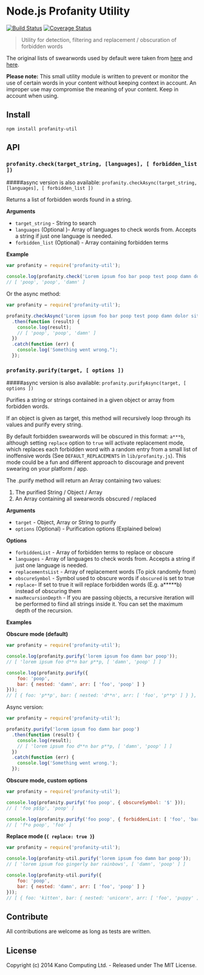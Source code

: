 # Node.js Profanity Utility

[![Build Status](https://travis-ci.org/wagoid/nodejs-profanity-util.svg?branch=master)](https://travis-ci.org/wagoid/nodejs-profanity-util)
[![Coverage Status](https://coveralls.io/repos/github/wagoid/nodejs-profanity-util/badge.svg?branch=master)](https://coveralls.io/github/wagoid/nodejs-profanity-util?branch=master)

> Utility for detection, filtering and replacement / obscuration of forbidden words

The original lists of swearwords used by default were taken from [here](https://gist.github.com/jamiew/1112488) and [here](https://github.com/shutterstock/List-of-Dirty-Naughty-Obscene-and-Otherwise-Bad-Words).

**Please note:** This small utility module is written to prevent or monitor the use of certain words in your content without keeping context in account. An improper use may compromise the meaning of your content. Keep in account when using.

## Install

`npm install profanity-util`

## API

### `profanity.check(target_string, [languages], [ forbidden_list ])` 
#####async version is also available: `profanity.checkAsync(target_string, [languages], [ forbidden_list ])`

Returns a list of forbidden words found in a string.

**Arguments**

* `target_string` - String to search
* `languages`  (Optional )- Array of languages  to check words from. Accepts a string if just one language is needed. 
* `forbidden_list` (Optional) - Array containing forbidden terms

**Example**

```javascript
var profanity = require('profanity-util');

console.log(profanity.check('Lorem ipsum foo bar poop test poop damn dolor sit..'));
// [ 'poop', 'poop', 'damn' ]
```

Or the async method:

```javascript
var profanity = require('profanity-util');

profanity.checkAsync('Lorem ipsum foo bar poop test poop damn dolor sit..')
  .then(function (result) {
    console.log(result);
    // [ 'poop', 'poop', 'damn' ]
  })
  .catch(function (err) {
    console.log('Something went wrong.");
  });
```


### `profanity.purify(target, [ options ])`
#####async version is also available: `profanity.purifyAsync(target, [ options ])`

Purifies a string or strings contained in a given object or array from forbidden words.

If an object is given as target, this method will recursively loop through its values and purify every string.

By default forbidden swearwords will be obscured in this format: `a***b`, although setting `replace` option to `true` will activate replacement mode, which replaces each forbidden word with a random entry from a small list of inoffensive words (See `DEFAULT_REPLACEMENTS` in `lib/profanity.js`). This mode could be a fun and different approach to discourage and prevent swearing on your platform / app.

The .purify method will return an Array containing two values:

1. The purified String / Object / Array
2. An Array containing all swearwords obscured / replaced

**Arguments**

* `target` - Object, Array or String to purify
* `options` (Optional) - Purification options (Explained below)

**Options**

* `forbiddenList` - Array of forbidden terms to replace or obscure
* `languages` - Array of languages  to check words from. Accepts a string if just one language is needed. 
* `replacementsList` - Array of replacement words (To pick randomly from)
* `obscureSymbol` - Symbol used to obscure words if `obscured` is set to true
* `replace`- If set to true it will replace forbidden words (E.g. a*****b) instead of obscuring them
* `maxRecursionDepth` - If you are passing objects, a recursive iteration will be performed to fiind all strings inside it. You can set the maximum depth of the recursion.

**Examples**

**Obscure mode (default)**

```javascript
var profanity = require('profanity-util');

console.log(profanity.purify('lorem ipsum foo damn bar poop'));
// [ 'lorem ipsum foo d**n bar p**p, [ 'damn', 'poop' ] ]

console.log(profanity.purify({
	foo: 'poop',
	bar: { nested: 'damn', arr: [ 'foo', 'poop' ] }
}));
// [ { foo: 'p**p', bar: { nested: 'd**n', arr: [ 'foo', 'p**p' ] } }, [ 'poop', 'damn', 'poop' ] ]
```

Async version:

```javascript
var profanity = require('profanity-util');

profanity.purify('lorem ipsum foo damn bar poop')
  .then(function (result) {
    console.log(result);
    // [ 'lorem ipsum foo d**n bar p**p, [ 'damn', 'poop' ] ]
  })
  .catch(function (err) {
    console.log('Something went wrong.');
  });
```

**Obscure mode, custom options**

```javascript
var profanity = require('profanity-util');

console.log(profanity.purify('foo poop', { obscureSymbol: '$' }));
// [ 'foo p$$p', 'poop' ]

console.log(profanity.purify('foo poop', { forbiddenList: [ 'foo', 'bar' ] }));
// [ 'f*o poop', 'foo' ]
```

**Replace mode (`{ replace: true }`)**

```javascript
var profanity = require('profanity-util');

console.log(profanity-util.purify('lorem ipsum foo damn bar poop'));
// [ 'lorem ipsum foo gingerly bar rainbows', [ 'damn', 'poop' ] ]

console.log(profanity-util.purify({
	foo: 'poop',
	bar: { nested: 'damn', arr: [ 'foo', 'poop' ] }
}));
// [ { foo: 'kitten', bar: { nested: 'unicorn', arr: [ 'foo', 'puppy' ] } }, [ 'poop', 'damn', 'poop' ] ]
```

## Contribute

All contributions are welcome as long as tests are written.

## License

Copyright (c) 2014 Kano Computing Ltd. - Released under The MIT License.
